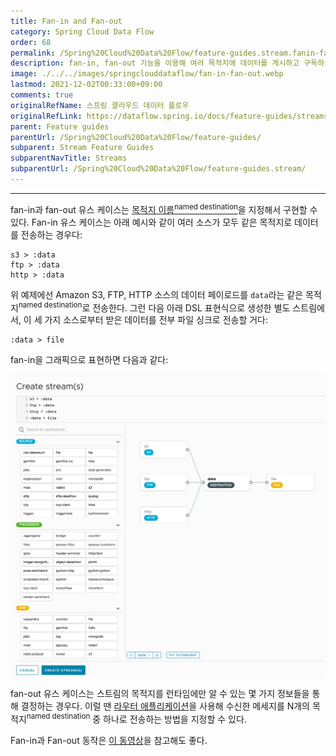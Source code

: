 ```yaml
---
title: Fan-in and Fan-out
category: Spring Cloud Data Flow
order: 68
permalink: /Spring%20Cloud%20Data%20Flow/feature-guides.stream.fanin-fanout/
description: fan-in, fan-out 기능을 이용해 여러 목적지에 데이터를 게시하고 구독하기
image: ./../../images/springclouddataflow/fan-in-fan-out.webp
lastmod: 2021-12-02T00:33:00+09:00
comments: true
originalRefName: 스프링 클라우드 데이터 플로우
originalRefLink: https://dataflow.spring.io/docs/feature-guides/streams/fanin-fanout/
parent: Feature guides
parentUrl: /Spring%20Cloud%20Data%20Flow/feature-guides/
subparent: Stream Feature Guides
subparentNavTitle: Streams
subparentUrl: /Spring%20Cloud%20Data%20Flow/feature-guides.stream/
---
```


---

fan-in과 fan-out 유스 케이스는 [목적지 이름<sup>named destination</sup>](../feature-guides.stream.named-destinations)을 지정해서 구현할 수 있다. Fan-in 유스 케이스는 아래 예시와 같이 여러 소스가 모두 같은 목적지로 데이터를 전송하는 경우다:

```
s3 > :data
ftp > :data
http > :data
```

위 예제에선 Amazon S3, FTP, HTTP 소스의 데이터 페이로드를 `data`라는 같은 목적지<sup>named destination</sup>로 전송한다. 그런 다음 아래 DSL 표현식으로 생성한 별도 스트림에서, 이 세 가지 소스로부터 받은 데이터를 전부 파일 싱크로 전송할 거다:

```
:data > file
```

fan-in을 그래픽으로 표현하면 다음과 같다:

![Fan-in](./../../images/springclouddataflow/fan-in-fan-out.webp)

fan-out 유스 케이스는 스트림의 목적지를 런타임에만 알 수 있는 몇 가지 정보들을 통해 결정하는 경우다. 이럴 땐 [라우터 애플리케이션](https://github.com/spring-cloud/stream-applications/blob/v2021.0.1/applications/sink/router-sink/README.adoc)을 사용해 수신한 메세지를 N개의 목적지<sup>named destination</sup> 중 하나로 전송하는 방법을 지정할 수 있다.

Fan-in과 Fan-out 동작은 [이 동영상](https://youtu.be/l8SgHtP5QCI)을 참고해도 좋다.
